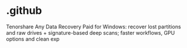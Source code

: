 # .github
Tenorshare Any Data Recovery Paid for Windows: recover lost partitions and raw drives + signature-based deep scans; faster workflows, GPU options and clean exp
